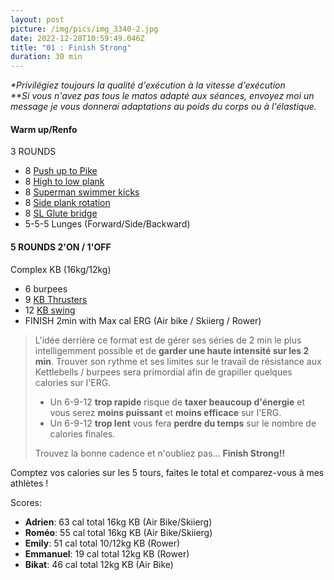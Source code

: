 ```yaml
---
layout: post
picture: /img/pics/img_3340-2.jpg
date: 2022-12-28T10:59:49.046Z
title: "01 : Finish Strong"
duration: 30 min
---
```

*\*Privilégiez toujours la qualité d'exécution à la vitesse d'exécution*\
*\*\*Si vous n'avez pas tous le matos adapté aux séances, envoyez moi un message je vous donnerai adaptations au poids du corps ou à l'élastique.*

#### **Warm up/Renfo**

3 ROUNDS

* 8 [Push up to Pike](https://www.youtube.com/watch?v=gxf460U591I&t=29s)
* 8 [High to low plank](https://www.youtube.com/watch?v=jdnPcOf4YOA)
* 8 [Superman swimmer kicks](https://www.youtube.com/watch?v=giIrfytRWIQ)
* 8 [Side plank rotation](https://www.youtube.com/watch?v=RXlHKL_NEN8)
* 8 [SL Glute bridge](https://www.youtube.com/watch?v=AVAXhy6pl7o)
* 5-5-5 Lunges (Forward/Side/Backward)

#### **5 ROUNDS 2'ON / 1'OFF**

Complex KB (16kg/12kg)

* 6 burpees
* 9 [KB Thrusters](https://www.youtube.com/watch?v=ktDIi7qBHHM) 
* 12 [KB swing](https://www.youtube.com/watch?v=KkYOW3jDhoM) 
* FINISH 2min with Max cal ERG (Air bike / Skiierg / Rower) 

> L'idée derrière ce format est de gérer ses séries de 2 min le plus intelligemment possible et de **garder une haute intensité sur les 2 min**. Trouver son rythme et ses limites sur le travail de résistance aux Kettlebells / burpees sera primordial afin de grapiller quelques calories sur l'ERG.
>
> * Un 6-9-12 **trop rapide** risque de **taxer beaucoup d'énergie** et vous serez **moins puissant** et **moins efficace** sur l'ERG.
> * Un 6-9-12 **trop lent** vous fera **perdre du temps** sur le nombre de calories finales.
>
> Trouvez la bonne cadence et n'oubliez pas… **Finish Strong!!**

Comptez vos calories sur les 5 tours, faites le total et comparez-vous à mes athlètes !

Scores: 

* **Adrien**: 63 cal total 16kg KB (Air Bike/Skiierg)
* **Roméo**: 55 cal total 16kg KB (Air Bike/Skiierg)
* **Emily**: 51 cal total 10/12kg KB (Rower)
* **Emmanuel**: 19 cal total 12kg KB (Rower) 
* **Bikat**: 46 cal total 12kg KB (Air Bike)
